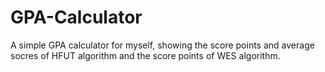 # GPA-Calculator
A simple GPA calculator for myself, showing the score points and average socres of HFUT algorithm and the score points of WES algorithm.
